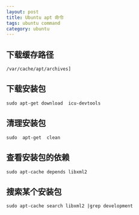```yaml
---
layout: post
title: Ubuntu apt 命令
tags: ubuntu command
category: ubuntu
---
```


## 下载缓存路径

    /var/cache/apt/archives]


##  下载安装包  

    sudo apt-get download  icu-devtools    

##  清理安装包  

    sudo  apt-get  clean

##  查看安装包的依赖

    sudo apt-cache depends libxml2

##  搜索某个安装包

    sudo apt-cache search libxml2 |grep development
